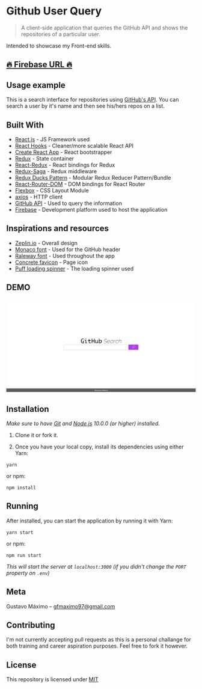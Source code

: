 # Github User Query
> A client-side application that queries the GitHub API and shows the repositories of a particular user.

Intended to showcase my Front-end skills.

## [:fire: Firebase URL :fire:](https://desafio-concrete-9139e.firebaseapp.com/)

## Usage example

This is a search interface for repositories using [GitHub's API](https://developer.github.com/v3/).
You can search a user by it's name and then see his/hers repos on a list.

## Built With

* [React.js](https://reactjs.org/) - JS Framework used
* [React Hooks](https://reactjs.org/docs/hooks-intro.html) - Cleaner/more scalable React API
* [Create React App](https://create-react-app.dev/) - React bootstrapper
* [Redux](https://redux.js.org/) - State container
* [React-Redux](https://github.com/reduxjs/react-redux) - React bindings for Redux
* [Redux-Saga](https://github.com/redux-saga/redux-saga) - Redux middleware
* [Redux Ducks Pattern](https://github.com/erikras/ducks-modular-redux) - Modular Redux Reducer Pattern/Bundle
* [React-Router-DOM](https://www.npmjs.com/package/react-router-dom) - DOM bindings for React Router
* [Flexbox](https://drafts.csswg.org/css-flexbox-1/) - CSS Layout Module
* [axios](https://github.com/axios/axios) - HTTP client
* [GitHub API](https://developer.github.com/v3/) - Used to query the information
* [Firebase](https://firebase.google.com/) -  Development platform used to host the application

## Inspirations and resources

* [Zeplin.io](https://zpl.io/VxYQp7g) - Overall design
* [Monaco font](https://www.cufonfonts.com/font/monaco) - Used for the GitHub header
* [Raleway font](https://www.cufonfonts.com/font/raleway-5) - Used throughout the app
* [Concrete favicon](https://concrete.com.br) - Page icon
* [Puff loading spinner](http://samherbert.net/svg-loaders/) - The loading spinner used

## DEMO

![](public/demo.gif)

## Installation

*Make sure to have [Git](http://git-scm.com/) and [Node.js](http://nodejs.org/) 10.0.0 (or higher) installed.*

1. Clone it or fork it.

2. Once you have your local copy, install its dependencies using either Yarn:

```
yarn
```

or npm:

```
npm install
```


## Running

After installed, you can start the application by running it with Yarn:

```
yarn start
```

or npm:

```
npm run start
```

*This will start the server at `localhost:3000` (if you didn't change the `PORT` property on `.env`)*

## Meta

Gustavo Máximo – gfmaximo97@gmail.com

## Contributing

I'm not currently accepting pull requests as this is a personal challange for both training and career aspiration purposes.
Feel free to fork it however.

## License

This repository is licensed under [MIT](https://opensource.org/licenses/MIT)
